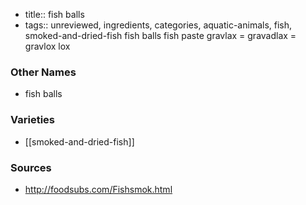 - title:: fish balls
- tags:: unreviewed, ingredients, categories, aquatic-animals, fish, smoked-and-dried-fish
fish balls fish paste gravlax = gravadlax = gravlox lox

### Other Names

* fish balls

### Varieties

* [[smoked-and-dried-fish]]

### Sources
* http://foodsubs.com/Fishsmok.html
